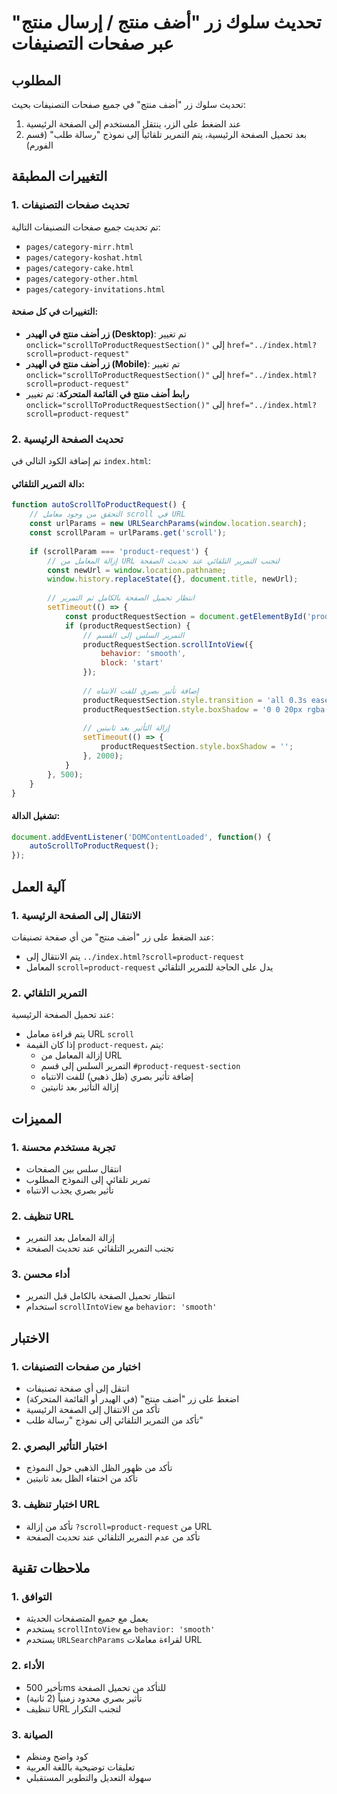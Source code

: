 # تحديث سلوك زر "أضف منتج / إرسال منتج" عبر صفحات التصنيفات

## المطلوب
تحديث سلوك زر "أضف منتج" في جميع صفحات التصنيفات بحيث:
1. عند الضغط على الزر، ينتقل المستخدم إلى الصفحة الرئيسية
2. بعد تحميل الصفحة الرئيسية، يتم التمرير تلقائياً إلى نموذج "رسالة طلب" (قسم الفورم)

## التغييرات المطبقة

### 1. تحديث صفحات التصنيفات
تم تحديث جميع صفحات التصنيفات التالية:
- `pages/category-mirr.html`
- `pages/category-koshat.html`
- `pages/category-cake.html`
- `pages/category-other.html`
- `pages/category-invitations.html`

#### التغييرات في كل صفحة:
- **زر أضف منتج في الهيدر (Desktop)**: تم تغيير `onclick="scrollToProductRequestSection()"` إلى `href="../index.html?scroll=product-request"`
- **زر أضف منتج في الهيدر (Mobile)**: تم تغيير `onclick="scrollToProductRequestSection()"` إلى `href="../index.html?scroll=product-request"`
- **رابط أضف منتج في القائمة المتحركة**: تم تغيير `onclick="scrollToProductRequestSection()"` إلى `href="../index.html?scroll=product-request"`

### 2. تحديث الصفحة الرئيسية
تم إضافة الكود التالي في `index.html`:

#### دالة التمرير التلقائي:
```javascript
function autoScrollToProductRequest() {
    // التحقق من وجود معامل scroll في URL
    const urlParams = new URLSearchParams(window.location.search);
    const scrollParam = urlParams.get('scroll');
    
    if (scrollParam === 'product-request') {
        // إزالة المعامل من URL لتجنب التمرير التلقائي عند تحديث الصفحة
        const newUrl = window.location.pathname;
        window.history.replaceState({}, document.title, newUrl);
        
        // انتظار تحميل الصفحة بالكامل ثم التمرير
        setTimeout(() => {
            const productRequestSection = document.getElementById('product-request-section');
            if (productRequestSection) {
                // التمرير السلس إلى القسم
                productRequestSection.scrollIntoView({ 
                    behavior: 'smooth',
                    block: 'start'
                });
                
                // إضافة تأثير بصري للفت الانتباه
                productRequestSection.style.transition = 'all 0.3s ease';
                productRequestSection.style.boxShadow = '0 0 20px rgba(212, 175, 55, 0.3)';
                
                // إزالة التأثير بعد ثانيتين
                setTimeout(() => {
                    productRequestSection.style.boxShadow = '';
                }, 2000);
            }
        }, 500);
    }
}
```

#### تشغيل الدالة:
```javascript
document.addEventListener('DOMContentLoaded', function() {
    autoScrollToProductRequest();
});
```

## آلية العمل

### 1. الانتقال إلى الصفحة الرئيسية
عند الضغط على زر "أضف منتج" من أي صفحة تصنيفات:
- يتم الانتقال إلى `../index.html?scroll=product-request`
- المعامل `scroll=product-request` يدل على الحاجة للتمرير التلقائي

### 2. التمرير التلقائي
عند تحميل الصفحة الرئيسية:
- يتم قراءة معامل URL `scroll`
- إذا كان القيمة `product-request`، يتم:
  - إزالة المعامل من URL
  - التمرير السلس إلى قسم `#product-request-section`
  - إضافة تأثير بصري (ظل ذهبي) للفت الانتباه
  - إزالة التأثير بعد ثانيتين

## المميزات

### 1. تجربة مستخدم محسنة
- انتقال سلس بين الصفحات
- تمرير تلقائي إلى النموذج المطلوب
- تأثير بصري يجذب الانتباه

### 2. تنظيف URL
- إزالة المعامل بعد التمرير
- تجنب التمرير التلقائي عند تحديث الصفحة

### 3. أداء محسن
- انتظار تحميل الصفحة بالكامل قبل التمرير
- استخدام `scrollIntoView` مع `behavior: 'smooth'`

## الاختبار

### 1. اختبار من صفحات التصنيفات
- انتقل إلى أي صفحة تصنيفات
- اضغط على زر "أضف منتج" (في الهيدر أو القائمة المتحركة)
- تأكد من الانتقال إلى الصفحة الرئيسية
- تأكد من التمرير التلقائي إلى نموذج "رسالة طلب"

### 2. اختبار التأثير البصري
- تأكد من ظهور الظل الذهبي حول النموذج
- تأكد من اختفاء الظل بعد ثانيتين

### 3. اختبار تنظيف URL
- تأكد من إزالة `?scroll=product-request` من URL
- تأكد من عدم التمرير التلقائي عند تحديث الصفحة

## ملاحظات تقنية

### 1. التوافق
- يعمل مع جميع المتصفحات الحديثة
- يستخدم `scrollIntoView` مع `behavior: 'smooth'`
- يستخدم `URLSearchParams` لقراءة معاملات URL

### 2. الأداء
- تأخير 500ms للتأكد من تحميل الصفحة
- تأثير بصري محدود زمنياً (2 ثانية)
- تنظيف URL لتجنب التكرار

### 3. الصيانة
- كود واضح ومنظم
- تعليقات توضيحية باللغة العربية
- سهولة التعديل والتطوير المستقبلي
